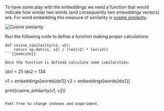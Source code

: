 To have some play with the embeddings we need a function that would indicate how similar two words (and consequently two embeddings vectors) are. For word embedding this measure of similarity is [cosine similarity](https://en.wikipedia.org/wiki/Cosine_similarity).

<img src="/basiafusinska/courses/nlp-with-python/embeddings/assets/cosine.png" alt="Cosine similarity">

Run the following code to define a function making proper calculations:

```
def cosine_similarity(v1, v2):
    return np.dot(v1, v2) / (len(v1) * len(v2))
```{{execute}}

Once the function is defined calculate some similarities:

```
idx1 = 25
idx2 = 134

v1 = embeddings[words[idx1]]
v2 = embeddings[words[idx2]]

print(cosine_similarity(v1, v2))
```{{execute}}

Feel free to change indexes and experiment.
